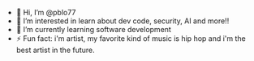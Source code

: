 - 👋 Hi, I’m @pblo77
- 👀 I’m interested in learn about dev code, security, AI and more!!
- 🌱 I’m currently learning software development
- ⚡ Fun fact: i'm artist, my favorite kind of music is hip hop and i'm the best artist in the future.
